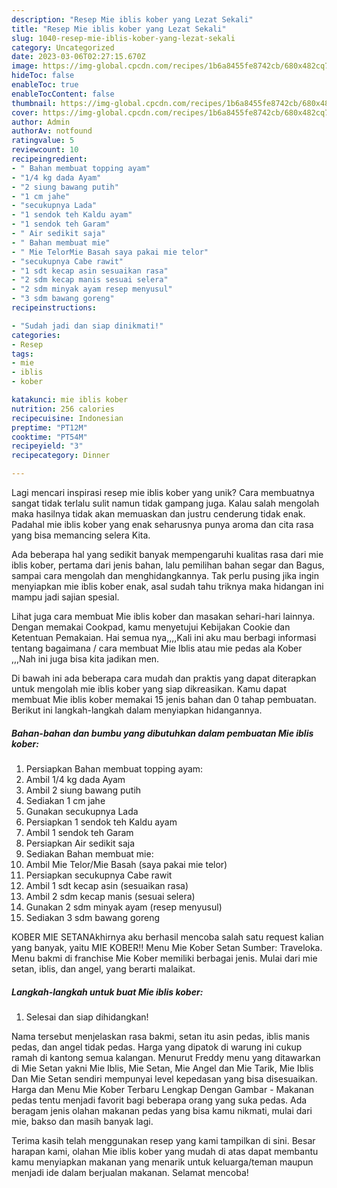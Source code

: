 ```yaml
---
description: "Resep Mie iblis kober yang Lezat Sekali"
title: "Resep Mie iblis kober yang Lezat Sekali"
slug: 1040-resep-mie-iblis-kober-yang-lezat-sekali
category: Uncategorized
date: 2023-03-06T02:27:15.670Z
image: https://img-global.cpcdn.com/recipes/1b6a8455fe8742cb/680x482cq70/mie-iblis-kober-foto-resep-utama.jpg
hideToc: false
enableToc: true
enableTocContent: false
thumbnail: https://img-global.cpcdn.com/recipes/1b6a8455fe8742cb/680x482cq70/mie-iblis-kober-foto-resep-utama.jpg
cover: https://img-global.cpcdn.com/recipes/1b6a8455fe8742cb/680x482cq70/mie-iblis-kober-foto-resep-utama.jpg
author: Admin
authorAv: notfound
ratingvalue: 5
reviewcount: 10
recipeingredient:
- " Bahan membuat topping ayam"
- "1/4 kg dada Ayam"
- "2 siung bawang putih"
- "1 cm jahe"
- "secukupnya Lada"
- "1 sendok teh Kaldu ayam"
- "1 sendok teh Garam"
- " Air sedikit saja"
- " Bahan membuat mie"
- " Mie TelorMie Basah saya pakai mie telor"
- "secukupnya Cabe rawit"
- "1 sdt kecap asin sesuaikan rasa"
- "2 sdm kecap manis sesuai selera"
- "2 sdm minyak ayam resep menyusul"
- "3 sdm bawang goreng"
recipeinstructions:

- "Sudah jadi dan siap dinikmati!"
categories:
- Resep
tags:
- mie
- iblis
- kober

katakunci: mie iblis kober 
nutrition: 256 calories
recipecuisine: Indonesian
preptime: "PT12M"
cooktime: "PT54M"
recipeyield: "3"
recipecategory: Dinner

---
```





Lagi mencari inspirasi resep mie iblis kober yang unik? Cara membuatnya sangat tidak terlalu sulit namun tidak gampang juga. Kalau salah mengolah maka hasilnya tidak akan memuaskan dan justru cenderung tidak enak. Padahal mie iblis kober yang enak seharusnya punya aroma dan cita rasa yang bisa memancing selera Kita.





Ada beberapa hal yang sedikit banyak mempengaruhi kualitas rasa dari mie iblis kober, pertama dari jenis bahan, lalu pemilihan bahan segar dan Bagus, sampai cara mengolah dan menghidangkannya. Tak perlu pusing jika ingin menyiapkan mie iblis kober enak,      asal sudah tahu triknya maka hidangan ini mampu jadi sajian spesial.














Lihat juga cara membuat Mie iblis kober dan masakan sehari-hari lainnya. Dengan memakai Cookpad, kamu menyetujui Kebijakan Cookie dan Ketentuan Pemakaian. Hai semua nya,,,,Kali ini aku mau berbagi informasi tentang bagaimana / cara membuat Mie Iblis atau mie pedas ala Kober ,,,Nah ini juga bisa kita jadikan men.






Di bawah ini ada beberapa cara mudah dan praktis yang dapat diterapkan untuk mengolah mie iblis kober yang siap dikreasikan. Kamu dapat membuat Mie iblis kober memakai 15 jenis bahan dan 0 tahap pembuatan. Berikut ini langkah-langkah dalam menyiapkan hidangannya.

<!--inarticleads1-->

##### Bahan-bahan dan bumbu yang dibutuhkan dalam pembuatan Mie iblis kober:

1. Persiapkan  Bahan membuat topping ayam:
1. Ambil 1/4 kg dada Ayam
1. Ambil 2 siung bawang putih
1. Sediakan 1 cm jahe
1. Gunakan secukupnya Lada
1. Persiapkan 1 sendok teh Kaldu ayam
1. Ambil 1 sendok teh Garam
1. Persiapkan  Air sedikit saja
1. Sediakan  Bahan membuat mie:
1. Ambil  Mie Telor/Mie Basah (saya pakai mie telor)
1. Persiapkan secukupnya Cabe rawit
1. Ambil 1 sdt kecap asin (sesuaikan rasa)
1. Ambil 2 sdm kecap manis (sesuai selera)
1. Gunakan 2 sdm minyak ayam (resep menyusul)
1. Sediakan 3 sdm bawang goreng


KOBER MIE SETANAkhirnya aku berhasil mencoba salah satu request kalian yang banyak, yaitu MIE KOBER!! Menu Mie Kober Setan Sumber: Traveloka. Menu bakmi di franchise Mie Kober memiliki berbagai jenis. Mulai dari mie setan, iblis, dan angel, yang berarti malaikat. 

<!--inarticleads2-->

##### Langkah-langkah untuk buat Mie iblis kober:


1. Selesai dan siap dihidangkan!

Nama tersebut menjelaskan rasa bakmi, setan itu asin pedas, iblis manis pedas, dan angel tidak pedas. Harga yang dipatok di warung ini cukup ramah di kantong semua kalangan. Menurut Freddy menu yang ditawarkan di Mie Setan yakni Mie Iblis, Mie Setan, Mie Angel dan Mie Tarik, Mie Iblis Dan Mie Setan sendiri mempunyai level kepedasan yang bisa disesuaikan. Harga dan Menu Mie Kober Terbaru Lengkap Dengan Gambar - Makanan pedas tentu menjadi favorit bagi beberapa orang yang suka pedas. Ada beragam jenis olahan makanan pedas yang bisa kamu nikmati, mulai dari mie, bakso dan masih banyak lagi. 

Terima kasih telah menggunakan resep yang kami tampilkan di sini. Besar harapan kami, olahan Mie iblis kober yang mudah di atas dapat membantu kamu menyiapkan makanan yang menarik untuk keluarga/teman maupun menjadi ide dalam berjualan makanan. Selamat mencoba!
